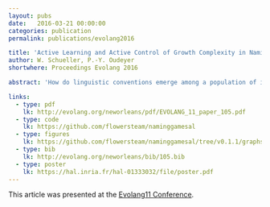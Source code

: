 ```yaml
---
layout: pubs
date:   2016-03-21 00:00:00
categories: publication
permalink: publications/evolang2016

title: 'Active Learning and Active Control of Growth Complexity in Naming Games: Hearer s Choice'
author: W. Schueller, P.-Y. Oudeyer
shortwhere: Proceedings Evolang 2016

abstract: 'How do linguistic conventions emerge among a population of individuals? A shared lexicon can self-organize at this level through local interactions between individuals, as this has been modelled in the Naming Games computational framework. However, the dynamics of the convergence process towards this shared convention can differ a lot, depending on the interaction scenario. Infants, who acquire social conventions really fast, control actively the complexity of what they learn, often following a developmental pathway. Adults also adapt the complexity of their linguistic input when speaking to language beginners. We show here that such active learning mechanism can improve considerably the speed of language formation in Naming Game models. We compare two scenarios for the interactions: the speaker exherts an active control, or the hearer does. The second scenario shows faster dynamics, with more robustness.'

links:
  - type: pdf
    lk: http://evolang.org/neworleans/pdf/EVOLANG_11_paper_105.pdf
  - type: code
    lk: https://github.com/flowersteam/naminggamesal
  - type: figures
    lk: https://github.com/flowersteam/naminggamesal/tree/v0.1.1/graphs_evolang
  - type: bib
    lk: http://evolang.org/neworleans/bib/105.bib
  - type: poster
    lk: https://hal.inria.fr/hal-01333032/file/poster.pdf
---
```



This article was presented at the [Evolang11 Conference][evolang11].

[evolang11]: http://evolang.org/neworleans
